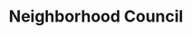 ---
title: "Neighborhood Council"
description: >-
  Elected officers of the neighborhood association, and area representatives
weight: 2
---